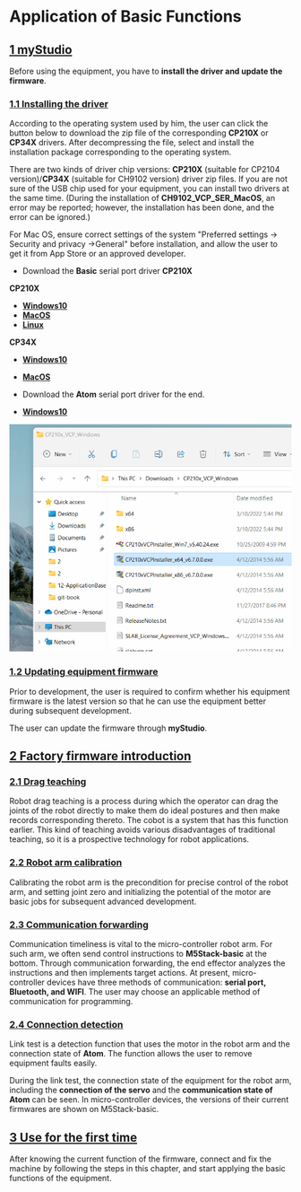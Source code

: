 # Application of Basic Functions

## [**1 myStudio**](4.1-myStudio/README.md)

Before using the equipment, you have to **install the driver and update the firmware**.

### [1.1 Installing the driver](4.1-myStudio/4.1.1-myStudio_download_driverinstalled.md)

According to the operating system used by him, the user can click the button below to download the zip file of the corresponding **CP210X** or **CP34X** drivers. After decompressing the file, select and install the installation package corresponding to the operating system.

There are two kinds of driver chip versions: **CP210X** (suitable for CP2104 version)/**CP34X** (suitable for CH9102 version) driver zip files. If you are not sure of the USB chip used for your equipment, you can install two drivers at the same time. (During the installation of **CH9102_VCP_SER_MacOS**, an error may be reported; however, the
installation has been done, and the error can be ignored.)

For Mac OS, ensure correct settings of the system "Preferred settings -> Security and privacy ->General" before installation, and allow the user to get it from App Store or an approved developer.

-   Download the **Basic** serial port driver **CP210X** 

  **CP210X**

  - [ **Windows10** ](https://download.elephantrobotics.com/software/drivers/CP210x_VCP_Windows.zip)
  - [ **MacOS** ](https://download.elephantrobotics.com/software/drivers/CP210x_VCP_MacOS.zip)
  - [ **Linux** ](https://download.elephantrobotics.com/software/drivers/CP210x_VCP_Linux.zip)

  **CP34X**
  - [ **Windows10** ](https://download.elephantrobotics.com/software/drivers/CH9102_VCP_SER_Windows.exe)
  - [ **MacOS** ](https://download.elephantrobotics.com/software/drivers/CH9102_VCP_MacOS.zip)


-   Download the **Atom** serial port driver for the end.

  - [ **Windows10** ](https://download.elephantrobotics.com/software/drivers/CDM21228_Setup.zip)

![P210X_install](../resourse/4-BasicApplication/4.1/4.1.1.2-CP210X_install.gif)

### [1.2 Updating equipment firmware](4.1-myStudio/4.1.2-myStudio_flash_firmwares.md)

Prior to development, the user is required to confirm whether his equipment firmware is the latest version so that he can use the equipment better during subsequent development.

The user can update the firmware through **myStudio**.

##  [2 Factory firmware introduction](4.2-firmwares_intro/README.md)

### [2.1 Drag teaching](4.2-firmwares_intro/4.2.1-moving/README.md)

Robot drag teaching is a process during which the operator can drag the joints of the robot directly to make them do ideal postures and then make records corresponding thereto. The cobot is a system that has this function earlier. This kind of teaching avoids various disadvantages of traditional teaching, so it is a prospective technology for robot
applications.

### [2.2 Robot arm calibration](4.2-firmwares_intro/4.2.2-calibration/README.md)

Calibrating the robot arm is the precondition for precise control of the robot arm, and setting joint zero and initializing the potential of the motor are basic jobs for subsequent advanced development.

### [2.3 Communication forwarding](4.2-firmwares_intro/4.2.3-transponder/README.md)

Communication timeliness is vital to the micro-controller robot arm. For such arm, we often send control instructions to **M5Stack-basic** at the bottom. Through communication forwarding, the end effector analyzes the instructions and then implements target actions. At present, micro-controller devices have three methods of communication: **serial port, Bluetooth, and WIFI**. The user may choose an applicable method of
communication for programming.

### [2.4 Connection detection](4.2-firmwares_intro/4.2.4-connection/README.md)

Link test is a detection function that uses the motor in the robot arm and the connection state of **Atom**. The function allows the user to remove equipment faults easily.

During the link test, the connection state of the equipment for the robot arm, including the **connection of the servo** and the **communication state of Atom** can be seen. In micro-controller devices, the versions of their current firmwares are shown on M5Stack-basic.

## [3 Use for the first time](4.3-quick_start.md)

After knowing the current function of the firmware, connect and fix the machine by following the steps in this chapter, and start applying the basic functions of the equipment.
